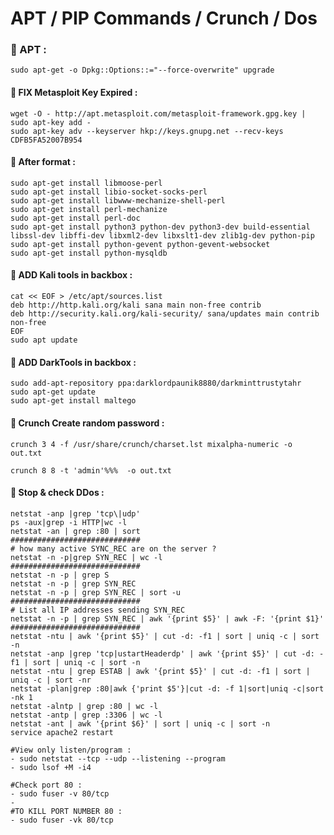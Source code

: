 # APT / PIP Commands / Crunch / Dos

### &#x1F539; APT :
    sudo apt-get -o Dpkg::Options::="--force-overwrite" upgrade
    

#### &#x1F539; FIX Metasploit Key Expired :
    wget -O - http://apt.metasploit.com/metasploit-framework.gpg.key | sudo apt-key add -
    sudo apt-key adv --keyserver hkp://keys.gnupg.net --recv-keys CDFB5FA52007B954
    
#### &#x1F539; After format :
    sudo apt-get install libmoose-perl
    sudo apt-get install libio-socket-socks-perl
    sudo apt-get install libwww-mechanize-shell-perl
    sudo apt-get install perl-mechanize
    sudo apt-get install perl-doc
    sudo apt-get install python3 python-dev python3-dev build-essential libssl-dev libffi-dev libxml2-dev libxslt1-dev zlib1g-dev python-pip
    sudo apt-get install python-gevent python-gevent-websocket
    sudo apt-get install python-mysqldb
    
#### &#x1F539; ADD Kali tools in backbox : 
    cat << EOF > /etc/apt/sources.list
    deb http://http.kali.org/kali sana main non-free contrib
    deb http://security.kali.org/kali-security/ sana/updates main contrib non-free
    EOF
    sudo apt update
    
    
#### &#x1F539; ADD DarkTools in backbox :
    sudo add-apt-repository ppa:darklordpaunik8880/darkminttrustytahr
    sudo apt-get update
    sudo apt-get install maltego

#### &#x1F539; Crunch Create random password :

   `crunch 3 4 -f /usr/share/crunch/charset.lst mixalpha-numeric -o out.txt`
   
   `crunch 8 8 -t 'admin'%%%  -o out.txt`

#### &#x1F539; Stop & check DDos : 
    netstat -anp |grep 'tcp\|udp'
    ps -aux|grep -i HTTP|wc -l
    netstat -an | grep :80 | sort
    #############################
    # how many active SYNC_REC are on the server ?
    netstat -n -p|grep SYN_REC | wc -l
    #############################
    netstat -n -p | grep S
    netstat -n -p | grep SYN_REC
    netstat -n -p | grep SYN_REC | sort -u
    #############################
    # List all IP addresses sending SYN_REC
    netstat -n -p | grep SYN_REC | awk '{print $5}' | awk -F: '{print $1}'
    #############################
    netstat -ntu | awk '{print $5}' | cut -d: -f1 | sort | uniq -c | sort -n
    netstat -anp |grep 'tcp|ustartHeaderdp' | awk '{print $5}' | cut -d: -f1 | sort | uniq -c | sort -n
    netstat -ntu | grep ESTAB | awk '{print $5}' | cut -d: -f1 | sort | uniq -c | sort -nr
    netstat -plan|grep :80|awk {'print $5'}|cut -d: -f 1|sort|uniq -c|sort -nk 1
    netstat -alntp | grep :80 | wc -l
    netstat -antp | grep :3306 | wc -l
    netstat -ant | awk '{print $6}' | sort | uniq -c | sort -n
    service apache2 restart

    #View only listen/program :
    - sudo netstat --tcp --udp --listening --program
    - sudo lsof +M -i4
    
    #Check port 80 :
    - sudo fuser -v 80/tcp
    - 
    #TO KILL PORT NUMBER 80 :
    - sudo fuser -vk 80/tcp
